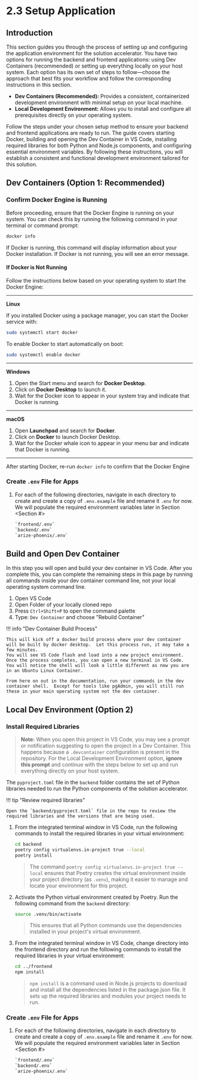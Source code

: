 # 2.3 Setup Application

## Introduction

This section guides you through the process of setting up and configuring the application environment for the solution accelerator. You have two options for running the backend and frontend applications: using Dev Containers (recommended) or setting up everything locally on your host system. Each option has its own set of steps to follow—choose the approach that best fits your workflow and follow the corresponding instructions in this section.

- **Dev Containers (Recommended):** Provides a consistent, containerized development environment with minimal setup on your local machine.
- **Local Development Environment:** Allows you to install and configure all prerequisites directly on your operating system.

Follow the steps under your chosen setup method to ensure your backend and frontend applications are ready to run. The guide covers starting Docker, building and opening the Dev Container in VS Code, installing required libraries for both Python and Node.js components, and configuring essential environment variables. By following these instructions, you will establish a consistent and functional development environment tailored for this solution.


## Dev Containers (Option 1: **Recommended**)

### Confirm Docker Engine is Running

Before proceeding, ensure that the Docker Engine is running on your system. You can check this by running the following command in your terminal or command prompt:

```bash
docker info
```

If Docker is running, this command will display information about your Docker installation. If Docker is not running, you will see an error message.

#### If Docker is Not Running

Follow the instructions below based on your operating system to start the Docker Engine:

---

**Linux**

If you installed Docker using a package manager, you can start the Docker service with:

```bash
sudo systemctl start docker
```

To enable Docker to start automatically on boot:

```bash
sudo systemctl enable docker
```

---

**Windows**

1. Open the Start menu and search for **Docker Desktop**.
2. Click on **Docker Desktop** to launch it.
3. Wait for the Docker icon to appear in your system tray and indicate that Docker is running.

---

**macOS**

1. Open **Launchpad** and search for **Docker**.
2. Click on **Docker** to launch Docker Desktop.
3. Wait for the Docker whale icon to appear in your menu bar and indicate that Docker is running.

---

After starting Docker, re-run `docker info` to confirm that the Docker Engine

### Create `.env` File for Apps

1. For each of the following directories, navigate in each directory to create and create a copy of `.env.example` file and rename it `.env` for now.
   We will populate the required environment variables later in Section <Section #>

    ```bash title=""
    `frontend/.env`
    `backend/.env`
    `arize-phoenix/.env`
    ```

## Build and Open Dev Container

In this step you will open and build your dev container in VS Code.  After you complete this, you can complete the remaining steps in this page by running all commands inside
your dev container command line, not your local operating system command line.

1. Open VS Code
2. Open Folder of your locally cloned repo
3. Press `Ctrl+Shift+P` to open the command palette
4. Type: `Dev Container` and choose "Rebuild Container"

!!! info "Dev Container Build Process"

    This will kick off a docker build process where your dev container will be built by docker desktop.  Let this process run, it may take a few minutes.
    You will see VS Code flash and load into a new project environment.  Once the process completes, you can open a new terminal in VS Code.  You will notice the shell will look a little different as now you are in an Ubuntu Linux Container.

    From here on out in the documentation, run your commands in the dev container shell.  Except for tools like pgAdmin, you will still run these in your main operating system not the dev container.

## Local Dev Environment (Option 2)

### Install Required Libraries

> **Note:** When you open this project in VS Code, you may see a prompt or notification suggesting to open the project in a Dev Container. This happens because a `.devcontainer` configuration is present in the repository. For the Local Development Environment option, **ignore this prompt** and continue with the steps below to set up and run everything directly on your host system.

The `pyproject.toml` file in the `backend` folder contains the set of Python libraries needed to run the Python components of the solution accelerator.

!!! tip "Review required libraries"

    Open the `backend/pyproject.toml` file in the repo to review the required libraries and the versions that are being used.

1. From the integrated terminal window in VS Code, run the following commands to install the required libraries in your virtual environment:

    ```bash title=""
    cd backend
    poetry config virtualenvs.in-project true --local
    poetry install
    ```

    > The command `poetry config virtualenvs.in-project true --local` ensures that Poetry creates the virtual environment inside your project directory (as `.venv`), making it easier to manage and locate your environment for this project.

2. Activate the Python virtual environment created by Poetry. Run the following command from the `backend` directory:

    ```bash
    source .venv/bin/activate
    ```

    > This ensures that all Python commands use the dependencies installed in your project's virtual environment.

3. From the integrated terminal window in VS Code, change directory into the frontend directory and run the following commands to install the required libraries in your virtual environment:

    ```bash title=""
    cd ../frontend
    npm install
    ```

    > `npm install` is a command used in Node.js projects to download and install all the dependencies listed in the package.json file. It sets up the required libraries and modules your project needs to run.

### Create `.env` File for Apps

1. For each of the following directories, navigate in each directory to create and create a copy of `.env.example` file and rename it `.env` for now.
   We will populate the required environment variables later in Section <Section #>

    ```bash title=""
    `frontend/.env`
    `backend/.env`
    `arize-phoenix/.env`
    ```
